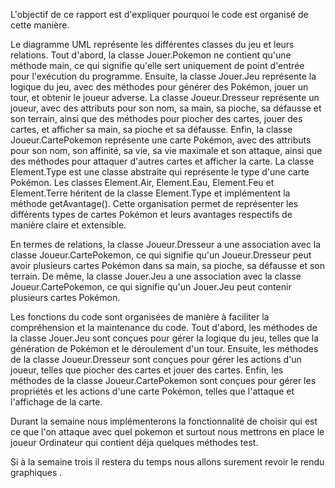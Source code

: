 L'objectif de ce rapport est d'expliquer pourquoi le code est organisé de cette manière.

Le diagramme UML représente les différentes classes du jeu et leurs relations. Tout d'abord, la classe Jouer.Pokemon ne contient qu'une méthode main, ce qui signifie qu'elle sert uniquement de point d'entrée pour l'exécution du programme. 
Ensuite, la classe Jouer.Jeu représente la logique du jeu, avec des méthodes pour générer des Pokémon, jouer un tour, et obtenir le joueur adverse. 
La classe Joueur.Dresseur représente un joueur, avec des attributs pour son nom, sa main, sa pioche, sa défausse et son terrain, ainsi que des méthodes pour piocher des cartes, jouer des cartes, et afficher sa main, sa pioche et sa défausse. 
Enfin, la classe Joueur.CartePokemon représente une carte Pokémon, avec des attributs pour son nom, son affinité, sa vie, sa vie maximale et son attaque, ainsi que des méthodes pour attaquer d'autres cartes et afficher la carte.
La classe Element.Type est une classe abstraite qui représente le type d'une carte Pokémon. Les classes Element.Air, Element.Eau, Element.Feu et Element.Terre héritent de la classe Element.Type et implémentent la méthode getAvantage(). Cette organisation permet de représenter les différents types de cartes Pokémon et leurs avantages respectifs de manière claire et extensible.

En termes de relations, la classe Joueur.Dresseur a une association avec la classe Joueur.CartePokemon, ce qui signifie qu'un Joueur.Dresseur peut avoir plusieurs cartes Pokémon dans sa main, sa pioche, sa défausse et son terrain. De même, la classe Jouer.Jeu a une association avec la classe Joueur.CartePokemon, ce qui signifie qu'un Jouer.Jeu peut contenir plusieurs cartes Pokémon.

Les fonctions du code sont organisées de manière à faciliter la compréhension et la maintenance du code. Tout d'abord, les méthodes de la classe Jouer.Jeu sont conçues pour gérer la logique du jeu, telles que la génération de Pokémon et le déroulement d'un tour. Ensuite, les méthodes de la classe Joueur.Dresseur sont conçues pour gérer les actions d'un joueur, telles que piocher des cartes et jouer des cartes. Enfin, les méthodes de la classe Joueur.CartePokemon sont conçues pour gérer les propriétés et les actions d'une carte Pokémon, telles que l'attaque et l'affichage de la carte.

Durant la semaine nous implémenterons la fonctionnalité de choisir qui est ce que l'on attaque avec quel pokemon et surtout nous mettrons en place le joueur Ordinateur qui contient déja quelques méthodes test.

Si à la semaine trois il restera du temps nous allons surement revoir le rendu graphiques .